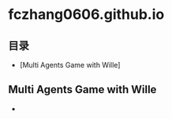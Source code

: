 # fczhang0606.github.io

## 目录
-  [Multi Agents Game with  Wille]

## Multi Agents Game with  Wille
- []()
